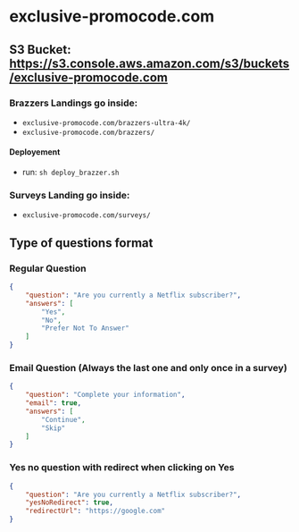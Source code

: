 # exclusive-promocode.com

## S3 Bucket: https://s3.console.aws.amazon.com/s3/buckets/exclusive-promocode.com

### Brazzers Landings go inside:
- `exclusive-promocode.com/brazzers-ultra-4k/`
- `exclusive-promocode.com/brazzers/`

#### Deployement
- run: `sh deploy_brazzer.sh`

### Surveys Landing go inside:
- `exclusive-promocode.com/surveys/`

## Type of questions format

### Regular Question

```json
{
    "question": "Are you currently a Netflix subscriber?",
    "answers": [
        "Yes",
        "No",
        "Prefer Not To Answer"
    ]
}
```

### Email Question (Always the last one and only once in a survey)

```json
{
    "question": "Complete your information",
    "email": true,
    "answers": [
        "Continue",
        "Skip"
    ]
}
```

### Yes no question with redirect when clicking on Yes

```json
{
    "question": "Are you currently a Netflix subscriber?",
    "yesNoRedirect": true,
    "redirectUrl": "https://google.com"
}
```